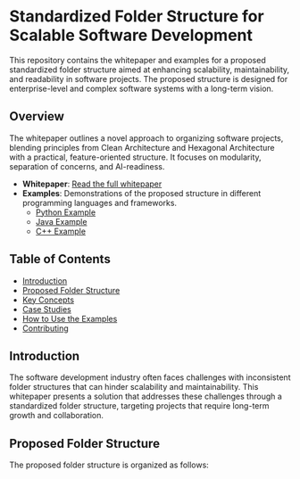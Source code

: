 # Standardized Folder Structure for Scalable Software Development

This repository contains the whitepaper and examples for a proposed standardized folder structure aimed at enhancing scalability, maintainability, and readability in software projects. The proposed structure is designed for enterprise-level and complex software systems with a long-term vision.

## Overview

The whitepaper outlines a novel approach to organizing software projects, blending principles from Clean Architecture and Hexagonal Architecture with a practical, feature-oriented structure. It focuses on modularity, separation of concerns, and AI-readiness.

- **Whitepaper**: [Read the full whitepaper](whitepaper.pdf)
- **Examples**: Demonstrations of the proposed structure in different programming languages and frameworks.
  - [Python Example](examples/python/README.md)
  - [Java Example](examples/java/README.md)
  - [C++ Example](examples/c++/README.md)

## Table of Contents
- [Introduction](#introduction)
- [Proposed Folder Structure](#proposed-folder-structure)
- [Key Concepts](#key-concepts)
- [Case Studies](#case-studies)
- [How to Use the Examples](#how-to-use-the-examples)
- [Contributing](#contributing)

## Introduction

The software development industry often faces challenges with inconsistent folder structures that can hinder scalability and maintainability. This whitepaper presents a solution that addresses these challenges through a standardized folder structure, targeting projects that require long-term growth and collaboration.

## Proposed Folder Structure

The proposed folder structure is organized as follows:

